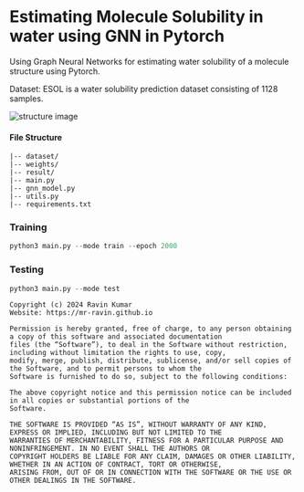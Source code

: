 # Estimating Molecule Solubility in water using GNN in Pytorch
Using Graph Neural Networks for estimating water solubility of a molecule structure using Pytorch.

Dataset:  ESOL is a water solubility prediction dataset consisting of 1128 samples.

![structure image](https://github.com/mr-ravin/Molecule-Solubility-using-GNN-in-Pytorch/blob/main/structure.jpg?raw=true)

#### File Structure
```
|-- dataset/
|-- weights/
|-- result/
|-- main.py
|-- gnn_model.py
|-- utils.py
|-- requirements.txt
```

### Training
```python
python3 main.py --mode train --epoch 2000
```

### Testing
```python
python3 main.py --mode test
```

```
Copyright (c) 2024 Ravin Kumar
Website: https://mr-ravin.github.io

Permission is hereby granted, free of charge, to any person obtaining a copy of this software and associated documentation 
files (the “Software”), to deal in the Software without restriction, including without limitation the rights to use, copy, 
modify, merge, publish, distribute, sublicense, and/or sell copies of the Software, and to permit persons to whom the 
Software is furnished to do so, subject to the following conditions:

The above copyright notice and this permission notice can be included in all copies or substantial portions of the 
Software.

THE SOFTWARE IS PROVIDED “AS IS”, WITHOUT WARRANTY OF ANY KIND, EXPRESS OR IMPLIED, INCLUDING BUT NOT LIMITED TO THE 
WARRANTIES OF MERCHANTABILITY, FITNESS FOR A PARTICULAR PURPOSE AND NONINFRINGEMENT. IN NO EVENT SHALL THE AUTHORS OR 
COPYRIGHT HOLDERS BE LIABLE FOR ANY CLAIM, DAMAGES OR OTHER LIABILITY, WHETHER IN AN ACTION OF CONTRACT, TORT OR OTHERWISE, 
ARISING FROM, OUT OF OR IN CONNECTION WITH THE SOFTWARE OR THE USE OR OTHER DEALINGS IN THE SOFTWARE.
```
